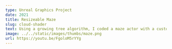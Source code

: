 ```yaml
---
type: Unreal Graphics Project
date: 2021
title: Resizeable Maze
slug: cloud-shader
text: Using a growing tree algorithm, I coded a maze actor with a customizable size and seed. Click picture for video demonstration.
image: ../../static/images/thumbs/maze.png
url: https://youtu.be/FgoloM5rYYg
---
```


